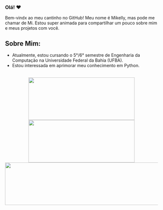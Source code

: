 
### Olá! ❤️

Bem-vindx ao meu cantinho no GitHub! Meu nome é Mikelly, mas pode me chamar de Mi. Estou super animada para compartilhar um pouco sobre mim e meus projetos com você.

## Sobre Mim:

- Atualmente, estou cursando o 5°/6° semestre de Engenharia da Computação na Universidade Federal da Bahia (UFBA).
- Estou interessada em aprimorar meu conhecimento em Python.

<div align="center"><br>
  <a href="https://github.com/MiCorreia">
  <img width="350px" height="140em" src="https://github-readme-stats.vercel.app/api?username=MiCorreia&theme=radical&show_icons=true&hide_border=true&count_private=true"/>
  <img width="350px" height="140em" src="https://github-readme-streak-stats.herokuapp.com/?user=MiCorreia&theme=radical&hide_border=true"/>
  <img width="550px" height="140em" src="https://github-readme-stats.vercel.app/api/top-langs/?username=MiCorreia&theme=radical&show_icons=true&hide_border=true&layout=compact"/>
</div>
